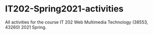# IT202-Spring2021-activities
All activities for the course IT 202 Web Multimedia Technology (38553, 43260) 2021 Spring.
